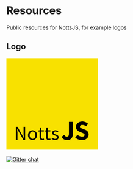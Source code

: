 # Resources
Public resources for NottsJS, for example logos

## Logo
![NottsJS](https://raw.githubusercontent.com/nottsjs/resources/master/nottsjs.png)

[![Gitter chat](https://badges.gitter.im/gitterHQ/gitter.png)](https://gitter.im/nottsjs/discuss)
